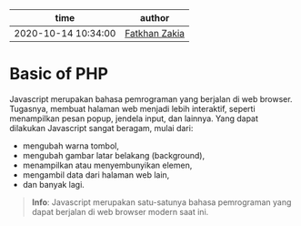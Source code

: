 time | author
-|-
2020-10-14 10:34:00 | [Fatkhan Zakia](https://github.com/FatkhanZakia)

# Basic of PHP
Javascript merupakan bahasa pemrograman yang berjalan di web browser.
Tugasnya, membuat halaman web menjadi lebih interaktif, seperti menampilkan
pesan popup, jendela input, dan lainnya. Yang dapat dilakukan Javascript
sangat beragam, mulai dari:
* mengubah warna tombol,
* mengubah gambar latar belakang (background),
* menampilkan atau menyembunyikan elemen,
* mengambil data dari halaman web lain,
* dan banyak lagi.

> **Info**:
> Javascript merupakan satu-satunya bahasa pemrograman yang dapat berjalan
di web browser modern saat ini.
